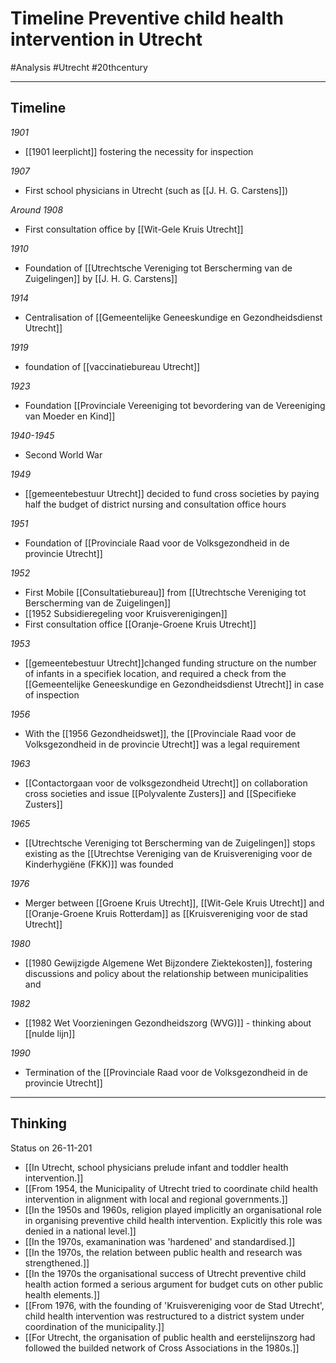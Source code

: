 # Timeline Preventive child health intervention in Utrecht
#Analysis #Utrecht #20thcentury 

---

## Timeline

*1901*
- [[1901 leerplicht]] fostering the necessity for inspection

*1907*
- First school physicians in Utrecht (such as [[J. H. G. Carstens]])

*Around 1908*
- First consultation office by [[Wit-Gele Kruis Utrecht]]

*1910*
- Foundation of [[Utrechtsche Vereniging tot Berscherming van de Zuigelingen]] by [[J. H. G. Carstens]]

*1914*
- Centralisation of [[Gemeentelijke Geneeskundige en Gezondheidsdienst Utrecht]]

*1919*
- foundation of [[vaccinatiebureau Utrecht]]

*1923*
- Foundation [[Provinciale Vereeniging tot bevordering van de Vereeniging van Moeder en Kind]]

*1940-1945*
- Second World War

*1949*
- [[gemeentebestuur Utrecht]] decided to fund cross societies by paying half the budget of district nursing and consultation office hours

*1951*
- Foundation of [[Provinciale Raad voor de Volksgezondheid in de provincie Utrecht]]

*1952*
- First Mobile [[Consultatiebureau]] from [[Utrechtsche Vereniging tot Berscherming van de Zuigelingen]]
- [[1952 Subsidieregeling voor Kruisverenigingen]]
- First consultation office [[Oranje-Groene Kruis Utrecht]]

*1953*
- [[gemeentebestuur Utrecht]]changed funding structure on the number of infants in a specifiek location, and required a check from the [[Gemeentelijke Geneeskundige en Gezondheidsdienst Utrecht]] in case of inspection

*1956*
- With the [[1956 Gezondheidswet]], the [[Provinciale Raad voor de Volksgezondheid in de provincie Utrecht]] was a legal requirement

*1963*
- [[Contactorgaan voor de volksgezondheid Utrecht]] on collaboration cross societies and issue [[Polyvalente Zusters]] and [[Specifieke Zusters]]

*1965*
- [[Utrechtsche Vereniging tot Berscherming van de Zuigelingen]] stops existing as the [[Utrechtse Vereniging van de Kruisvereniging voor de Kinderhygiëne (FKK)]] was founded

*1976*
- Merger between [[Groene Kruis Utrecht]], [[Wit-Gele Kruis Utrecht]] and [[Oranje-Groene Kruis Rotterdam]] as [[Kruisvereniging voor de stad Utrecht]]

*1980*
- [[1980 Gewijzigde Algemene Wet Bijzondere Ziektekosten]], fostering discussions and policy about the relationship between municipalities and 

*1982*
- [[1982 Wet Voorzieningen Gezondheidszorg (WVG)]] - thinking about [[nulde lijn]]

*1990*
- Termination of the [[Provinciale Raad voor de Volksgezondheid in de provincie Utrecht]]

---

## Thinking
Status on 26-11-201
- [[In Utrecht, school physicians prelude infant and toddler health intervention.]]
- [[From 1954, the Municipality of Utrecht tried to coordinate child health intervention in alignment with local and regional governments.]]
- [[In the 1950s and 1960s, religion played implicitly an organisational role in organising preventive child health intervention. Explicitly this role was denied in a national level.]]
- [[In the 1970s, examanination was 'hardened' and standardised.]]
- [[In the 1970s, the relation between public health and research was strengthened.]]
- [[In the 1970s the organisational success of Utrecht preventive child health action formed a serious argument for budget cuts on other public health elements.]]
- [[From 1976, with the founding of 'Kruisvereniging voor de Stad Utrecht', child health intervention was restructured to a district system under coordination of the municipality.]]
- [[For Utrecht, the organisation of public health and eerstelijnszorg had followed the builded network of Cross Associations in the 1980s.]]
